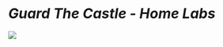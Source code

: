 # *_Guard The Castle - Home Labs_*

![](https://giphy.com/gifs/xbox-pixel-xbox-series-x-kingdom-new-lands-4yX552XEuSF5VNHi14)
